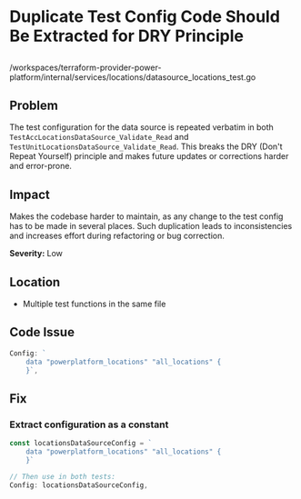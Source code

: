 # Duplicate Test Config Code Should Be Extracted for DRY Principle

##

/workspaces/terraform-provider-power-platform/internal/services/locations/datasource_locations_test.go

## Problem

The test configuration for the data source is repeated verbatim in both `TestAccLocationsDataSource_Validate_Read` and `TestUnitLocationsDataSource_Validate_Read`. This breaks the DRY (Don't Repeat Yourself) principle and makes future updates or corrections harder and error-prone.

## Impact

Makes the codebase harder to maintain, as any change to the test config has to be made in several places. Such duplication leads to inconsistencies and increases effort during refactoring or bug correction.

**Severity:** Low

## Location

- Multiple test functions in the same file

## Code Issue

```go
Config: `
	data "powerplatform_locations" "all_locations" {
	}`,
```

## Fix

### Extract configuration as a constant

```go
const locationsDataSourceConfig = `
	data "powerplatform_locations" "all_locations" {
	}`

// Then use in both tests:
Config: locationsDataSourceConfig,
```

